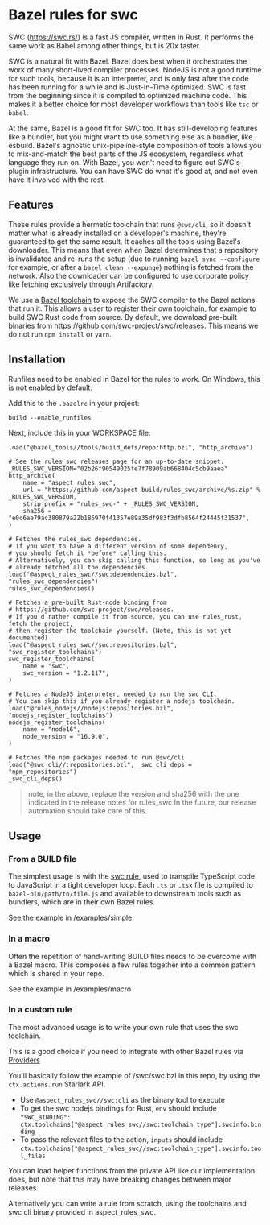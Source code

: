 # Bazel rules for swc

SWC (<https://swc.rs/>) is a fast JS compiler, written in Rust.
It performs the same work as Babel among other things, but is 20x faster.

SWC is a natural fit with Bazel.
Bazel does best when it orchestrates the work of many short-lived compiler processes.
NodeJS is not a good runtime for such tools, because it is an interpreter, and is only fast after the code has been running for a while and is Just-In-Time optimized.
SWC is fast from the beginning since it is compiled to optimized machine code.
This makes it a better choice for most developer workflows than tools like `tsc` or `babel`.

At the same, Bazel is a good fit for SWC too. It has still-developing features like a bundler,
but you might want to use something else as a bundler, like esbuild.
Bazel's agnostic unix-pipeline-style composition of tools allows you to mix-and-match the best parts of
the JS ecosystem, regardless what language they run on.
With Bazel, you won't need to figure out SWC's plugin infrastructure.
You can have SWC do what it's good at, and not even have it involved with the rest.

## Features

These rules provide a hermetic toolchain that runs `@swc/cli`, so it doesn't matter what is
already installed on a developer's machine, they're guaranteed to get the same result.
It caches all the tools using Bazel's downloader.
This means that even when Bazel determines that a repository is invalidated and re-runs the setup
(due to running `bazel sync --configure` for example, or after a `bazel clean --expunge`)
nothing is fetched from the network. Also the downloader can be configured to use corporate policy
like fetching exclusively through Artifactory.

We use a [Bazel toolchain](https://docs.bazel.build/versions/main/toolchains.html) to expose
the SWC compiler to the Bazel actions that run it.
This allows a user to register their own toolchain, for example to build SWC Rust code from source.
By default, we download pre-built binaries from https://github.com/swc-project/swc/releases.
This means we do not run `npm install` or `yarn`.

## Installation

Runfiles need to be enabled in Bazel for the rules to work. On Windows, this is not enabled by default.

Add this to the `.bazelrc` in your project:

```
build --enable_runfiles
```

Next, include this in your WORKSPACE file:

```starlark
load("@bazel_tools//tools/build_defs/repo:http.bzl", "http_archive")

# See the rules_swc releases page for an up-to-date snippet.
_RULES_SWC_VERSION="02b26f90549025fe7f78909ab668404c5cb9aaea"
http_archive(
    name = "aspect_rules_swc",
    url = "https://github.com/aspect-build/rules_swc/archive/%s.zip" % _RULES_SWC_VERSION,
    strip_prefix = "rules_swc-" + _RULES_SWC_VERSION,
    sha256 = "e0c6ae79ac380879a22b186970f41357e89a35df983f3dfb8564f24445f31537",
)

# Fetches the rules_swc dependencies.
# If you want to have a different version of some dependency,
# you should fetch it *before* calling this.
# Alternatively, you can skip calling this function, so long as you've
# already fetched all the dependencies.
load("@aspect_rules_swc//swc:dependencies.bzl", "rules_swc_dependencies")
rules_swc_dependencies()

# Fetches a pre-built Rust-node binding from
# https://github.com/swc-project/swc/releases.
# If you'd rather compile it from source, you can use rules_rust, fetch the project,
# then register the toolchain yourself. (Note, this is not yet documented)
load("@aspect_rules_swc//swc:repositories.bzl", "swc_register_toolchains")
swc_register_toolchains(
    name = "swc",
    swc_version = "1.2.117",
)

# Fetches a NodeJS interpreter, needed to run the swc CLI.
# You can skip this if you already register a nodejs toolchain.
load("@rules_nodejs//nodejs:repositories.bzl", "nodejs_register_toolchains")
nodejs_register_toolchains(
    name = "node16",
    node_version = "16.9.0",
)

# Fetches the npm packages needed to run @swc/cli
load("@swc_cli//:repositories.bzl", _swc_cli_deps = "npm_repositories")
_swc_cli_deps()
```

> note, in the above, replace the version and sha256 with the one indicated
> in the release notes for rules_swc
> In the future, our release automation should take care of this.

## Usage

### From a BUILD file

The simplest usage is with the [swc rule](/docs/swc.md), used to transpile TypeScript code to JavaScript in a tight developer loop. Each `.ts` or `.tsx` file is compiled to `bazel-bin/path/to/file.js` and available to downstream
tools such as bundlers, which are in their own Bazel rules.

See the example in /examples/simple.

### In a macro

Often the repetition of hand-writing BUILD files needs to be overcome with a Bazel macro.
This composes a few rules together into a common pattern which is shared in your repo.

See the example in /examples/macro

### In a custom rule

The most advanced usage is to write your own rule that uses the swc toolchain.

This is a good choice if you need to integrate with other Bazel rules via
[Providers](https://docs.bazel.build/versions/main/skylark/rules.html#providers)

You'll basically follow the example of /swc/swc.bzl in this repo, by using
the `ctx.actions.run` Starlark API.

- Use `@aspect_rules_swc//swc:cli` as the binary tool to execute
- To get the swc nodejs bindings for Rust, `env` should include
  `"SWC_BINDING": ctx.toolchains["@aspect_rules_swc//swc:toolchain_type"].swcinfo.binding`
- To pass the relevant files to the action, `inputs` should include
  `ctx.toolchains["@aspect_rules_swc//swc:toolchain_type"].swcinfo.tool_files`

You can load helper functions from the private API like our implementation does,
but note that this may have breaking changes between major releases.

Alternatively you can write a rule from scratch, using the toolchains and
swc cli binary provided in aspect_rules_swc.
